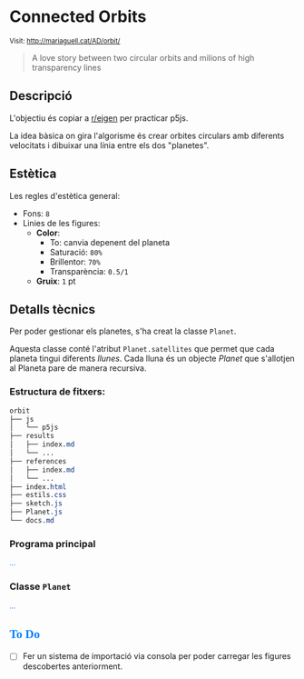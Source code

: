 # Connected Orbits

<style>n{color:#0080ff;font-family:"Segoe Print"}</style>

<small>Visit: http://mariaguell.cat/AD/orbit/</small>

>A love story between two circular orbits and milions of high transparency lines

## Descripció

L'objectiu és copiar a [r/ejgen](https://www.reddit.com/r/generative/comments/jqiv25/orbits_in_orbits/) per practicar p5js.

La idea bàsica on gira l'algorisme és crear orbites circulars amb diferents velocitats i dibuixar una línia entre els dos "planetes".

## Estètica

Les regles d'estètica general:

* Fons: `8`
* Linies de les figures:
	* **Color**:
		* To: canvia depenent del planeta
		* Saturació: `80%`
		* Brillentor: `70%`
		* Transparència: `0.5/1`
	* **Gruix**: `1` pt

## Detalls tècnics

Per poder gestionar els planetes, s'ha creat la classe `Planet`.

Aquesta classe conté l'atribut `Planet.satellites` que permet que cada planeta tingui diferents *llunes*. Cada lluna és un objecte *Planet* que s'allotjen al Planeta pare de manera recursiva.

### Estructura de fitxers:

```css
orbit
├── js
│   └── p5js
├── results
│   ├── index.md
│   └── ...
├── references
│   ├── index.md
│   └── ...
├── index.html
├── estils.css
├── sketch.js
├── Planet.js
└── docs.md
```

### Programa principal

<n>...</n>

### Classe `Planet`

<n>...</n>

## <n>To Do</n>

* [ ] Fer un sistema de importació via consola per poder carregar les figures descobertes anteriorment.